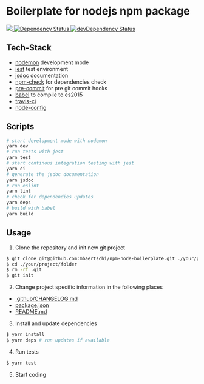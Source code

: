 # Boilerplate for nodejs npm package
<!-- Build Status -->
<a href="https://travis-ci.org/mbaertschi/npm-node-boilerplate">
  <img src="https://travis-ci.org/mbaertschi/npm-node-boilerplate.svg?branch=master">
</a>
<!-- Dependency Status -->
<a href="https://david-dm.org/mbaertschi/npm-node-boilerplate">
  <img src="https://david-dm.org/mbaertschi/npm-node-boilerplate.svg" alt="Dependency Status" />
</a>
<!-- devDependency Status -->
<a href="https://david-dm.org/mbaertschi/npm-node-boilerplate?type=dev">
  <img src="https://david-dm.org/mbaertschi/npm-node-boilerplate/dev-status.svg" alt="devDependency Status" />
</a>

## Tech-Stack
- [nodemon](https://github.com/remy/nodemon) development mode
- [jest](https://facebook.github.io/jest/) test environment
- [jsdoc](http://usejsdoc.org/) documentation
- [npm-check](https://www.npmjs.com/package/npm-check) for dependencies check
- [pre-commit](https://www.npmjs.com/package/pre-commit) for pre git commit hooks
- [babel](https://babeljs.io/) to compile to es2015
- [travis-ci](https://travis-ci.org/)
- [node-config](https://github.com/lorenwest/node-config)

## Scripts
```bash
# start development mode with nodemon
yarn dev
# run tests with jest
yarn test
# start continous integration testing with jest
yarn ci
# generate the jsdoc documentation
yarn jsdoc
# run eslint
yarn lint
# check for dependendies updates
yarn deps
# build with babel
yarn build
```

## Usage
1. Clone the repository and init new git project
```bash
$ git clone git@github.com:mbaertschi/npm-node-boilerplate.git ./your/project/folder
$ cd ./your/project/folder
$ rm -rf .git
$ git init
```
2. Change project specific information in the following places
  - [.github/CHANGELOG.md](./.github/CHANGELOG.md)
  - [package.json](./package.json)
  - [README.md](./README.md)
3. Install and update dependencies
```bash
$ yarn install
$ yarn deps # run updates if available
```
4. Run tests
```bash
$ yarn test
```
5. Start coding

